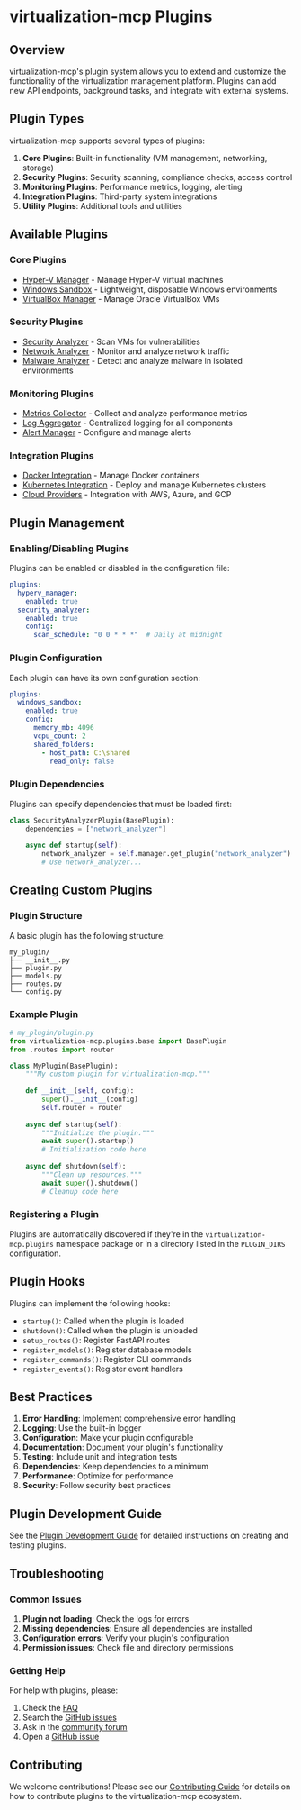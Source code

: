 # virtualization-mcp Plugins

## Overview

virtualization-mcp's plugin system allows you to extend and customize the functionality of the virtualization management platform. Plugins can add new API endpoints, background tasks, and integrate with external systems.

## Plugin Types

virtualization-mcp supports several types of plugins:

1. **Core Plugins**: Built-in functionality (VM management, networking, storage)
2. **Security Plugins**: Security scanning, compliance checks, access control
3. **Monitoring Plugins**: Performance metrics, logging, alerting
4. **Integration Plugins**: Third-party system integrations
5. **Utility Plugins**: Additional tools and utilities

## Available Plugins

### Core Plugins

- [Hyper-V Manager](./hyperv_manager.md) - Manage Hyper-V virtual machines
- [Windows Sandbox](./windows_sandbox.md) - Lightweight, disposable Windows environments
- [VirtualBox Manager](./virtualbox_manager.md) - Manage Oracle VirtualBox VMs

### Security Plugins

- [Security Analyzer](./security_analyzer.md) - Scan VMs for vulnerabilities
- [Network Analyzer](./network_analyzer.md) - Monitor and analyze network traffic
- [Malware Analyzer](./malware_analyzer.md) - Detect and analyze malware in isolated environments

### Monitoring Plugins

- [Metrics Collector](./metrics_collector.md) - Collect and analyze performance metrics
- [Log Aggregator](./log_aggregator.md) - Centralized logging for all components
- [Alert Manager](./alert_manager.md) - Configure and manage alerts

### Integration Plugins

- [Docker Integration](./docker_integration.md) - Manage Docker containers
- [Kubernetes Integration](./kubernetes_integration.md) - Deploy and manage Kubernetes clusters
- [Cloud Providers](./cloud_providers.md) - Integration with AWS, Azure, and GCP

## Plugin Management

### Enabling/Disabling Plugins

Plugins can be enabled or disabled in the configuration file:

```yaml
plugins:
  hyperv_manager:
    enabled: true
  security_analyzer:
    enabled: true
    config:
      scan_schedule: "0 0 * * *"  # Daily at midnight
```

### Plugin Configuration

Each plugin can have its own configuration section:

```yaml
plugins:
  windows_sandbox:
    enabled: true
    config:
      memory_mb: 4096
      vcpu_count: 2
      shared_folders:
        - host_path: C:\shared
          read_only: false
```

### Plugin Dependencies

Plugins can specify dependencies that must be loaded first:

```python
class SecurityAnalyzerPlugin(BasePlugin):
    dependencies = ["network_analyzer"]
    
    async def startup(self):
        network_analyzer = self.manager.get_plugin("network_analyzer")
        # Use network_analyzer...
```

## Creating Custom Plugins

### Plugin Structure

A basic plugin has the following structure:

```
my_plugin/
├── __init__.py
├── plugin.py
├── models.py
├── routes.py
└── config.py
```

### Example Plugin

```python
# my_plugin/plugin.py
from virtualization-mcp.plugins.base import BasePlugin
from .routes import router

class MyPlugin(BasePlugin):
    """My custom plugin for virtualization-mcp."""
    
    def __init__(self, config):
        super().__init__(config)
        self.router = router
    
    async def startup(self):
        """Initialize the plugin."""
        await super().startup()
        # Initialization code here
    
    async def shutdown(self):
        """Clean up resources."""
        await super().shutdown()
        # Cleanup code here
```

### Registering a Plugin

Plugins are automatically discovered if they're in the `virtualization-mcp.plugins` namespace package or in a directory listed in the `PLUGIN_DIRS` configuration.

## Plugin Hooks

Plugins can implement the following hooks:

- `startup()`: Called when the plugin is loaded
- `shutdown()`: Called when the plugin is unloaded
- `setup_routes()`: Register FastAPI routes
- `register_models()`: Register database models
- `register_commands()`: Register CLI commands
- `register_events()`: Register event handlers

## Best Practices

1. **Error Handling**: Implement comprehensive error handling
2. **Logging**: Use the built-in logger
3. **Configuration**: Make your plugin configurable
4. **Documentation**: Document your plugin's functionality
5. **Testing**: Include unit and integration tests
6. **Dependencies**: Keep dependencies to a minimum
7. **Performance**: Optimize for performance
8. **Security**: Follow security best practices

## Plugin Development Guide

See the [Plugin Development Guide](../development/plugins.md) for detailed instructions on creating and testing plugins.

## Troubleshooting

### Common Issues

1. **Plugin not loading**: Check the logs for errors
2. **Missing dependencies**: Ensure all dependencies are installed
3. **Configuration errors**: Verify your plugin's configuration
4. **Permission issues**: Check file and directory permissions

### Getting Help

For help with plugins, please:

1. Check the [FAQ](../faq.md)
2. Search the [GitHub issues](https://github.com/yourorg/virtualization-mcp/issues)
3. Ask in the [community forum](https://community.example.com)
4. Open a [GitHub issue](https://github.com/yourorg/virtualization-mcp/issues/new)

## Contributing

We welcome contributions! Please see our [Contributing Guide](../CONTRIBUTING.md) for details on how to contribute plugins to the virtualization-mcp ecosystem.



